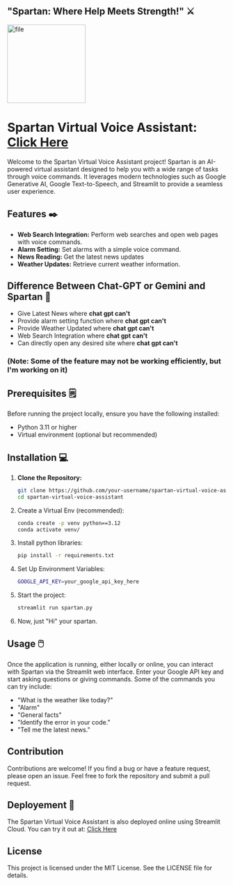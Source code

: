 ## "Spartan: Where Help Meets Strength!" ⚔️
<img src="https://github.com/user-attachments/assets/dddfdfb2-73a7-4a70-a660-64380f880018" alt="file" width="180"/>

# Spartan Virtual Voice Assistant: [Click Here](https://spartan-assistant.streamlit.app/)

Welcome to the Spartan Virtual Voice Assistant project! Spartan is an AI-powered virtual assistant designed to help you with a wide range of tasks through voice commands. It leverages modern technologies such as Google Generative AI, Google Text-to-Speech, and Streamlit to provide a seamless user experience.

## Features ✒️

- **Web Search Integration:** Perform web searches and open web pages with voice commands.
- **Alarm Setting:** Set alarms with a simple voice command.
- **News Reading:** Get the latest news updates
- **Weather Updates:** Retrieve current weather information.

## Difference Between Chat-GPT or Gemini and Spartan  🗽

- Give Latest News where **chat gpt can't**
- Provide alarm setting function where **chat gpt can't**
- Provide Weather Updated where **chat gpt can't**
- Web Search Integration where **chat gpt can't**
- Can directly open any desired site where **chat gpt can't** 

### (Note: Some of the feature may not be working efficiently, but I'm working on it)

## Prerequisites 🗒️

Before running the project locally, ensure you have the following installed:

- Python 3.11 or higher
- Virtual environment (optional but recommended)

## Installation 💻

1. **Clone the Repository:**

   ```sh
   git clone https://github.com/your-username/spartan-virtual-voice-assistant.git
   cd spartan-virtual-voice-assistant

2. Create a Virtual Env (recommended):

    ```bash
    conda create -p venv python==3.12
    conda activate venv/
    ```

3. Install python libraries:

    ```bash
    pip install -r requirements.txt
    ```

4. Set Up Environment Variables:
   
    ```bash
    GOOGLE_API_KEY=your_google_api_key_here
    ```
    
5. Start the project:

    ```bash
    streamlit run spartan.py 
    ```

6. Now, just "Hi" your spartan.

## Usage 🖱️

Once the application is running, either locally or online, you can interact with Spartan via the Streamlit web interface. Enter your Google API key and start asking questions or giving commands. Some of the commands you can try include:

- "What is the weather like today?"
- "Alarm"
- "General facts"
- "Identify the error in your code."
- "Tell me the latest news."

## Contribution

Contributions are welcome! If you find a bug or have a feature request, please open an issue. Feel free to fork the repository and submit a pull request.

## Deployement 📱

The Spartan Virtual Voice Assistant is also deployed online using Streamlit Cloud. You can try it out at:
[Click Here](https://spartan-assistant.streamlit.app/)

## License

This project is licensed under the MIT License. See the LICENSE file for details.




